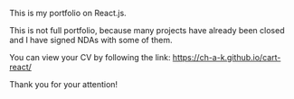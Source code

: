 This is my portfolio on React.js.

This is not full portfolio, because many projects have already been closed and I have signed NDAs with some of them.

You can view your CV by following the link: https://ch-a-k.github.io/cart-react/

Thank you for your attention! 
